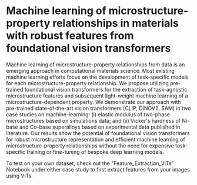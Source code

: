 # Machine learning of microstructure-property relationships in materials with robust features from foundational vision transformers

Machine learning of microstructure-property relationships from data is an emerging approach in computational materials science. Most existing machine learning efforts focus on the development of task-specific models for each microstructure-property relationship. We propose utilizing pre-trained foundational vision transformers for the extraction of task-agnostic microstructure features and subsequent light-weight machine learning of a microstructure-dependent property. We demonstrate our approach with pre-trained state-of-the-art vision transformers (CLIP, DINOV2, SAM) in two case studies on machine-learning: (i) elastic modulus of two-phase microstructures based on simulations data; and (ii) Vicker's hardness of Ni-base and Co-base superalloys based on experimental data published in literature. Our results show the potential of foundational vision transformers for robust microstructure representation and efficient machine learning of microstructure-property relationships without the need for expensive task-specific training or fine-tuning of bespoke deep learning models. 

To test on your own dataset, check out the "Feature_Extraction_ViTs" Notebook under either case study to first extract features from your images using ViTs. 
